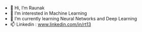 - 👋 Hi, I’m Raunak
- 👀 I’m interested in Machine Learning
- 🌱 I’m currently learning Neural Networks and Deep Learning
- 📫 Linkedin : www.linkedin.com/in/rt13


<!---
re-nascence/re-nascence is a ✨ special ✨ repository because its `README.md` (this file) appears on your GitHub profile.
You can click the Preview link to take a look at your changes.
--->
